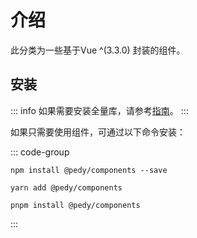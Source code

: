 # 介绍

此分类为一些基于Vue ^(3.3.0) 封装的组件。

## 安装

::: info
如果需要安装全量库，请参考[指南](/guide/)。
:::

如果只需要使用组件，可通过以下命令安装：

::: code-group

```shell
npm install @pedy/components --save
```

```shell
yarn add @pedy/components
```

```shell
pnpm install @pedy/components
```

:::
